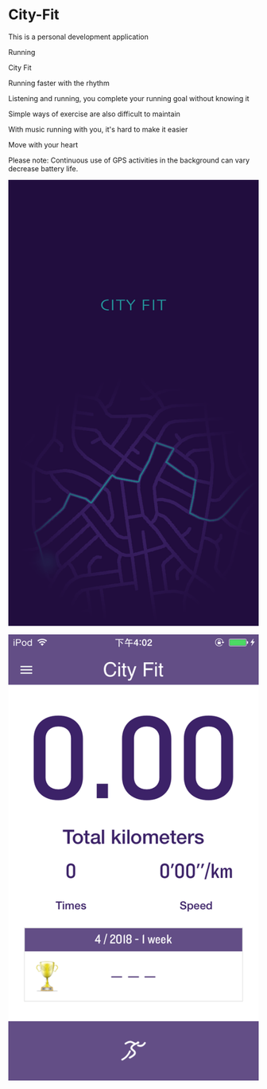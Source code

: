 # City-Fit
This is a personal development application

Running

City Fit

Running faster with the rhythm

Listening and running, you complete your running goal without knowing it

Simple ways of exercise are also difficult to maintain

With music running with you, it's hard to make it easier

Move with your heart

Please note: Continuous use of GPS activities in the background can vary decrease battery life.

![pic](https://raw.githubusercontent.com/VeraMathh/City-Fit/master/loadingpage_2208%E7%9A%84%E5%89%AF%E6%9C%AC.png)

![pic](https://raw.githubusercontent.com/VeraMathh/City-Fit/master/Screen%20Shot%202018-04-11%20at%20%E4%B8%8B%E5%8D%884.02.50.png)
